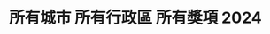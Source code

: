 ---
title: "所有城市 所有行政區 所有獎項 2024"
keywords:
  - 美食競賽
  - 台灣美食
  - 美食精選
datePublished: "2025-06-30"
dateModified: "2025-07-01"
city: "所有城市"
district: "所有行政區"
award: "所有獎項"
year: "2024"
page: 15
count: 406

restaurants:
  - name: "菜園上海餐廳"
    address: "新竹市東區東大路一段136號"
    phone: "035438898"
    geo: "24.808519554054435, 120.97211164369801"
    google_map: "https://maps.app.goo.gl/okbenzsF7BQb8mpYA"
    footinder: "https://footinder.com.tw/%E6%96%B0%E7%AB%B9%E5%B8%82%E6%9D%B1%E5%8D%80/127814/"
    official: ""
    award:
    - name: "500盤"
      year: "2024"
  - name: "漢來名人坊"
    address: "台北市信義區基隆路一段333號34樓"
    phone: "0227232938"
    geo: "25.034408673671145, 121.56122814947172"
    google_map: "https://maps.app.goo.gl/G6gFQewFMnKDhCsSA"
    footinder: "https://footinder.com.tw/%E5%8F%B0%E5%8C%97%E5%B8%82/9094/"
    official: "https://www.hilai-foods.com/brand-content/7#branch-5/celebrity-cuisine"
    award:
    - name: "500盤"
      year: "2024"
  - name: "花娘小廚"
    address: "台北市松山區敦化北路165巷9號1樓"
    phone: "0227184469"
    geo: "25.05484497551117, 121.55056568896391"
    google_map: "https://maps.app.goo.gl/K5nT32WX1pQgXSCdA"
    footinder: "https://footinder.com.tw/%e5%8f%b0%e5%8c%97%e5%b8%82%e6%9d%be%e5%b1%b1%e5%8d%80/33049/"
    official: "https://www.facebook.com/p/%E8%8A%B1%E5%A8%98%E5%B0%8F%E9%A4%A8-100063747175185/"
    award:
    - name: "500盤"
      year: "2024"
  - name: "磺溪小鎮"
    address: "台北市北投區石牌路二段360號"
    phone: "0228731235"
    geo: "25.123408565424207, 121.5254254583324"
    google_map: "https://maps.app.goo.gl/S133WamZSotEy5g98"
    footinder: "https://footinder.com.tw/%E5%8F%B0%E5%8C%97%E5%B8%82%E5%8C%97%E6%8A%95%E5%8D%80/7824/"
    official: "https://www.facebook.com/SulfurCreekTown/"
    award:
    - name: "500盤"
      year: "2024"
  - name: "皇膳餐廳"
    address: "台北市中正區仁愛路二段48號"
    phone: "0223960682"
    geo: "25.03803484707546, 121.52800467132023"
    google_map: "https://maps.app.goo.gl/hmS9RsxCCea4iwmy9"
    footinder: "https://footinder.com.tw/%E5%8F%B0%E5%8C%97%E5%B8%82%E4%B8%AD%E6%AD%A3%E5%8D%80/80/"
    official: "https://www.royal-restaurant.com.tw/"
    award:
    - name: "500盤"
      year: "2024"
  - name: "琥珀割烹 Kohaku"
    address: "台北市信義區逸仙路32巷15號1樓"
    phone: "0287863320"
    geo: "25.039912582914482, 121.5627165502999"
    google_map: "https://maps.app.goo.gl/JLfFhzJ3cLJhZphr5"
    footinder: "https://footinder.com.tw/%e5%8f%b0%e5%8c%97%e5%b8%82%e4%bf%a1%e7%be%a9%e5%8d%80/362142/"
    official: "https://www.instagram.com/kohaku.tw"
    award:
    - name: "500盤"
      year: "2024"
  - name: "好麵煮私房麵館"
    address: "台北市士林區士東路100號"
    phone: "0228317154"
    geo: "25.11207007794423, 121.5292938310075"
    google_map: "https://maps.app.goo.gl/2CsBXNpXEqWBVkMb9"
    footinder: "https://footinder.com.tw/%E5%8F%B0%E5%8C%97%E5%B8%82%E5%A3%AB%E6%9E%97%E5%8D%80/42241/"
    official: ""
    award:
    - name: "500盤"
      year: "2024"
  - name: "海真私房菜"
    address: "台北市松山區民生東路三段130巷7弄15號"
    phone: "0225465655"
    geo: "25.0566510551678, 121.54686406629185"
    google_map: "https://maps.app.goo.gl/LZcubm5tS9FfE5nu9"
    footinder: "https://footinder.com.tw/%E5%8F%B0%E5%8C%97%E5%B8%82%E6%9D%BE%E5%B1%B1%E5%8D%80/8666/"
    official: ""
    award:
    - name: "500盤"
      year: "2024"
  - name: "紅樓中餐廳"
    address: "宜蘭縣宜蘭市民權路二段36號6樓"
    phone: "039101011"
    geo: "24.753691685363968, 121.75025374373382"
    google_map: "https://maps.app.goo.gl/3ndJ711xV9VrfVrH7"
    footinder: "https://footinder.com.tw/%E5%AE%9C%E8%98%AD%E7%B8%A3%E5%AE%9C%E8%98%AD%E5%B8%82/86/"
    official: "https://www.silksplace-yilan.com.tw/n/food_red_lantern.aspx"
    award:
    - name: "500盤"
      year: "2024"
---